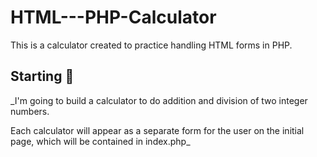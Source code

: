 # HTML---PHP-Calculator
This is a calculator created to practice handling HTML forms in PHP.

## Starting 🚀

_I'm going to build a calculator to do addition and division of two integer numbers.

Each calculator will appear as a separate form for the user on the initial page, which will be contained in index.php_
